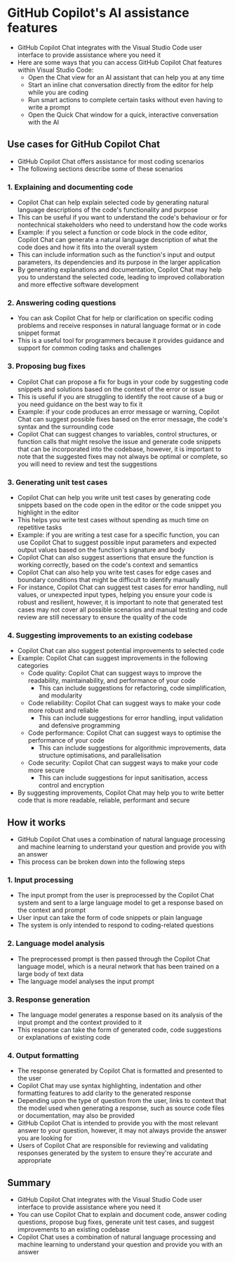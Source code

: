 # GitHub Copilot's AI assistance features
* GitHub Copilot Chat integrates with the Visual Studio Code user interface to provide assistance where you need it
* Here are some ways that you can access GitHub Copilot Chat features within Visual Studio Code:
    - Open the Chat view for an AI assistant that can help you at any time
    - Start an inline chat conversation directly from the editor for help while you are coding
    - Run smart actions to complete certain tasks without even having to write a prompt
    - Open the Quick Chat window for a quick, interactive conversation with the AI
## Use cases for GitHub Copilot Chat
* GitHub Copilot Chat offers assistance for most coding scenarios
* The following sections describe some of these scenarios
### 1. Explaining and documenting code
* Copilot Chat can help explain selected code by generating natural language descriptions of the code's functionality and purpose
* This can be useful if you want to understand the code's behaviour or for nontechnical stakeholders who need to understand how the code works
* Example: if you select a function or code block in the code editor, Copilot Chat can generate a natural language description of what the code does and how it fits into the overall system
* This can include information such as the function's input and output parameters, its dependencies and its purpose in the larger application
* By generating explanations and documentation, Copilot Chat may help you to understand the selected code, leading to improved collaboration and more effective software development
### 2. Answering coding questions
* You can ask Copilot Chat for help or clarification on specific coding problems and receive responses in natural language format or in code snippet format
* This is a useful tool for programmers because it provides guidance and support for common coding tasks and challenges
### 3. Proposing bug fixes
* Copilot Chat can propose a fix for bugs in your code by suggesting code snippets and solutions based on the context of the error or issue
* This is useful if you are struggling to identify the root cause of a bug or you need guidance on the best way to fix it
* Example: if your code produces an error message or warning, Copilot Chat can suggest possible fixes based on the error message, the code's syntax and the surrounding code
* Copilot Chat can suggest changes to variables, control structures, or function calls that might resolve the issue and generate code snippets that can be incorporated into the codebase, however, it is important to note that the suggested fixes may not always be optimal or complete, so you will need to review and test the suggestions
### 3. Generating unit test cases
* Copilot Chat can help you write unit test cases by generating code snippets based on the code open in the editor or the code snippet you highlight in the editor
* This helps you write test cases without spending as much time on repetitive tasks
* Example: if you are writing a test case for a specific function, you can use Copilot Chat to suggest possible input parameters and expected output values based on the function's signature and body
* Copilot Chat can also suggest assertions that ensure the function is working correctly, based on the code's context and semantics
* Copilot Chat can also help you write test cases for edge cases and boundary conditions that might be difficult to identify manually
* For instance, Copilot Chat can suggest test cases for error handling, null values, or unexpected input types, helping you ensure your code is robust and resilient, however, it is important to note that generated test cases may not cover all possible scenarios and manual testing and code review are still necessary to ensure the quality of the code
### 4. Suggesting improvements to an existing codebase
* Copilot Chat can also suggest potential improvements to selected code
* Example: Copilot Chat can suggest improvements in the following categories
    - Code quality: Copilot Chat can suggest ways to improve the readability, maintainability, and performance of your code
        - This can include suggestions for refactoring, code simplification, and modularity
    - Code reliability: Copilot Chat can suggest ways to make your code more robust and reliable
        - This can include suggestions for error handling, input validation and defensive programming
    - Code performance: Copilot Chat can suggest ways to optimise the performance of your code
        - This can include suggestions for algorithmic improvements, data structure optimisations, and parallelisation
    - Code security: Copilot Chat can suggest ways to make your code more secure
        - This can include suggestions for input sanitisation, access control and encryption
* By suggesting improvements, Copilot Chat may help you to write better code that is more readable, reliable, performant and secure
## How it works
* GitHub Copilot Chat uses a combination of natural language processing and machine learning to understand your question and provide you with an answer
* This process can be broken down into the following steps
### 1. Input processing
- The input prompt from the user is preprocessed by the Copilot Chat system and sent to a large language model to get a response based on the context and prompt
- User input can take the form of code snippets or plain language
- The system is only intended to respond to coding-related questions
### 2. Language model analysis
- The preprocessed prompt is then passed through the Copilot Chat language model, which is a neural network that has been trained on a large body of text data
- The language model analyses the input prompt
### 3. Response generation
- The language model generates a response based on its analysis of the input prompt and the context provided to it
- This response can take the form of generated code, code suggestions or explanations of existing code
### 4. Output formatting
- The response generated by Copilot Chat is formatted and presented to the user
- Copilot Chat may use syntax highlighting, indentation and other formatting features to add clarity to the generated response
- Depending upon the type of question from the user, links to context that the model used when generating a response, such as source code files or documentation, may also be provided
- GitHub Copilot Chat is intended to provide you with the most relevant answer to your question, however, it may not always provide the answer you are looking for
- Users of Copilot Chat are responsible for reviewing and validating responses generated by the system to ensure they're accurate and appropriate
## Summary
* GitHub Copilot Chat integrates with the Visual Studio Code user interface to provide assistance where you need it
* You can use Copilot Chat to explain and document code, answer coding questions, propose bug fixes, generate unit test cases, and suggest improvements to an existing codebase
* Copilot Chat uses a combination of natural language processing and machine learning to understand your question and provide you with an answer